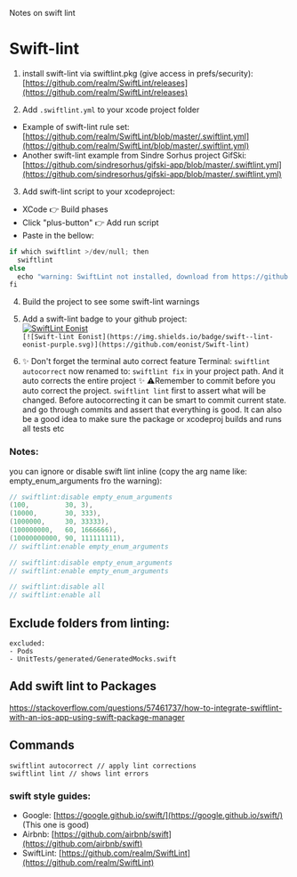 Notes on swift lint<!--more-->

# Swift-lint

1. install swift-lint via swiftlint.pkg (give access in prefs/security): [https://github.com/realm/SwiftLint/releases](https://github.com/realm/SwiftLint/releases)   

2. Add `.swiftlint.yml` to your xcode project folder
  - Example of swift-lint rule set: [https://github.com/realm/SwiftLint/blob/master/.swiftlint.yml](https://github.com/realm/SwiftLint/blob/master/.swiftlint.yml)
  - Another swift-lint example from Sindre Sorhus project GifSki: [https://github.com/sindresorhus/gifski-app/blob/master/.swiftlint.yml](https://github.com/sindresorhus/gifski-app/blob/master/.swiftlint.yml)

3. Add swift-lint script to your xcodeproject:
  - XCode 👉 Build phases
  - Click "plus-button" 👉 Add run script
  - Paste in the bellow:

```swift
if which swiftlint >/dev/null; then
  swiftlint
else
  echo "warning: SwiftLint not installed, download from https://github.com/realm/SwiftLint"
fi
```

4. Build the project to see some swift-lint warnings

5. Add a swift-lint badge to your github project:  
[![SwiftLint Eonist](https://img.shields.io/badge/SwiftLint-Eonist-purple.svg)](https://github.com/eonist/Swift-lint)  
`[![Swift-lint Eonist](https://img.shields.io/badge/swift--lint-eonist-purple.svg)](https://github.com/eonist/Swift-lint)`

6. ✨ Don't forget the terminal auto correct feature Terminal: `swiftlint autocorrect` now renamed to: `swiftlint fix` in your project path. And it auto corrects the entire project ✨ ⚠️️Remember to commit before you auto correct the project. `swiftlint lint` first to assert what will be changed. Before autocorrecting it can be smart to commit current state. and go through commits and assert that everything is good. It can also be a good idea to make sure the package or xcodeproj builds and runs all tests etc


### Notes:
you can ignore or disable swift lint inline (copy the arg name like: empty_enum_arguments fro the warning):
```swift
// swiftlint:disable empty_enum_arguments
(100,         30, 3),
(10000,       30, 333),
(1000000,     30, 33333),
(100000000,   60, 1666666),
(10000000000, 90, 111111111),
// swiftlint:enable empty_enum_arguments

// swiftlint:disable empty_enum_arguments
// swiftlint:enable empty_enum_arguments

// swiftlint:disable all
// swiftlint:enable all
```

## Exclude folders from linting:
```
excluded:
- Pods
- UnitTests/generated/GeneratedMocks.swift
```

## Add swift lint to Packages
https://stackoverflow.com/questions/57461737/how-to-integrate-swiftlint-with-an-ios-app-using-swift-package-manager

## Commands

```
swiftlint autocorrect // apply lint corrections
swiftlint lint // shows lint errors
```

### swift style guides:
- Google: [https://google.github.io/swift/](https://google.github.io/swift/) (This one is good)
- Airbnb: [https://github.com/airbnb/swift](https://github.com/airbnb/swift) 
- SwiftLint: [https://github.com/realm/SwiftLint](https://github.com/realm/SwiftLint) 

